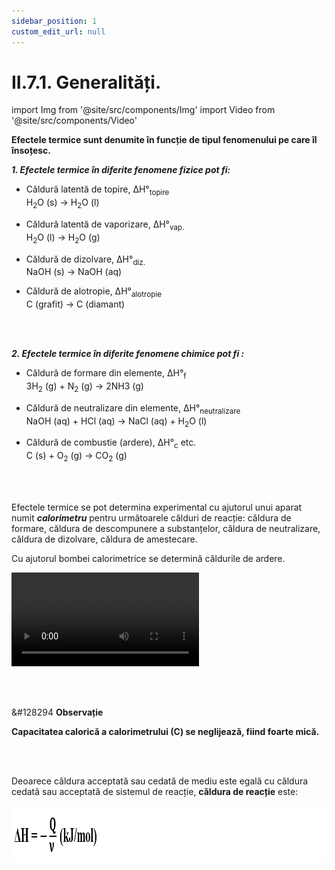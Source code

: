 ```yaml
---
sidebar_position: 1
custom_edit_url: null
---
```


# II.7.1. Generalități.


import Img from '@site/src/components/Img'
import Video from '@site/src/components/Video'




<div class="alert alert--primary" role="alert">

**Efectele termice sunt denumite în funcție de tipul fenomenului pe care îl însoțesc.**

***1. Efectele termice în diferite fenomene fizice pot fi:***
- Căldură latentă de topire, ΔH°<sub>topire</sub>       
H<sub>2</sub>O (s) → H<sub>2</sub>O (l)

- Căldură latentă de vaporizare, ΔH°<sub>vap.</sub>       
H<sub>2</sub>O (l) → H<sub>2</sub>O (g)

- Căldură de dizolvare, ΔH°<sub>diz.</sub>       
NaOH (s) → NaOH (aq)

- Căldură de alotropie, ΔH°<sub>alotropie</sub>       
C (grafit) → C (diamant)

<br></br>

***2. Efectele termice în diferite fenomene chimice pot fi :***

- Căldură de formare din elemente, ΔH°<sub>f</sub>      
3H<sub>2</sub> (g) + N<sub>2</sub> (g) → 2NH3 (g)

- Căldură de neutralizare din elemente, ΔH°<sub>neutralizare</sub>      
NaOH (aq) + HCl (aq) → NaCl (aq) + H<sub>2</sub>O (l)

- Căldură de combustie (ardere), ΔH°<sub>c</sub> etc.       
C (s) + O<sub>2</sub> (g) → CO<sub>2</sub> (g)




</div>


<br></br>


<div class="alert alert--primary" role="alert">


Efectele termice se pot determina experimental cu ajutorul unui aparat numit ***calorimetru*** pentru următoarele călduri de reacție: căldura de formare, căldura de descompunere a substanțelor, căldura de neutralizare, căldura de dizolvare, căldura de amestecare. 

Cu ajutorul bombei calorimetrice se determină căldurile de ardere.


<Video src="https://www.youtube.com/embed/EwnnHyZdijM" lazy={false} />


<br></br>



Prin determinarea temperaturii înainte de începerea reacţiei şi după terminarea acesteia, se poate calcula cantitatea de căldură implicată în reacţie. Determinările calorimetrice aduc informaţii importante privind efectele termice ale reacţiilor chimice, ale proceselor de dizolvare şi a altor procese fizico-chimice. Realizarea efectivă a unei astfel de determinări presupune măsurarea cu mare precizie a temperaturii şi aplicarea unei ecuaţii de bilanţ energetic.

Căldura de reacție se determină experimental prin _metoda calorimetrică_. 

Se măsoară variația de temperatura (_Δt_) între starea finală (_t<sub>f</sub>_) și starea inițiala a mediului (_t<sub>i</sub>_) în care se desfășoară reacția:

**Δt = t<sub>f</sub> – t<sub>i</sub>** 

Se calculează cantitatea de căldură absorbită de sistemul de reacție sau cedată sistemului de reacție:

**Q = m ∙ c ∙ Δt**

m = masa lichidului din calorimetru       
c = căldura specifică a lichidului din calorimetru (kJ/g ∙ grad)       
Δt = t<sub>f</sub> – t<sub>i</sub> = variația temperaturii



</div>



<br></br>

<div class="alert alert--secondary" role="alert">

&#128294 **Observație**

**Capacitatea calorică a calorimetrului (C) se neglijează, fiind foarte mică.**


</div>


<br></br>




<div class="alert alert--primary" role="alert">

Deoarece căldura acceptată sau cedată de mediu este egală cu căldura cedată sau acceptată de sistemul de reacție, **căldura de reacție** este:



<Img className="img-responsive4" src="chimie/clasa12/capitolul2/II-7-1-generalitati-poza1-formula-de-calcul-a-caldurii-de-reactie.png" width="1000" height="90" />


</div>









